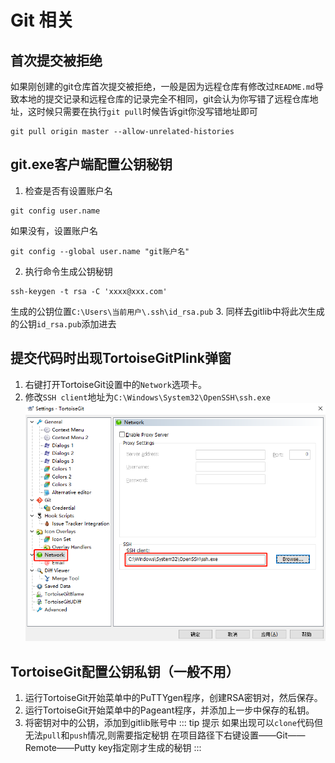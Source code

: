 # Git 相关
## 首次提交被拒绝
如果刚创建的git仓库首次提交被拒绝，一般是因为远程仓库有修改过`README.md`导致本地的提交记录和远程仓库的记录完全不相同，git会认为你写错了远程仓库地址，这时候只需要在执行`git pull`时候告诉git你没写错地址即可
``` git
git pull origin master --allow-unrelated-histories
```
## git.exe客户端配置公钥秘钥
1. 检查是否有设置账户名
```git
git config user.name
```
如果没有，设置账户名
```git
git config --global user.name "git账户名"
```
2. 执行命令生成公钥秘钥
```git
ssh-keygen -t rsa -C 'xxxx@xxx.com'
```
生成的公钥位置`C:\Users\当前用户\.ssh\id_rsa.pub`
3. 同样去gitlib中将此次生成的公钥`id_rsa.pub`添加进去

## 提交代码时出现TortoiseGitPlink弹窗
1. 右键打开TortoiseGit设置中的`Network`选项卡。
2. 修改`SSH client`地址为`C:\Windows\System32\OpenSSH\ssh.exe`
![](../.vuepress/public/img/ans/git-setting.png)

## TortoiseGit配置公钥私钥（一般不用）
1. 运行TortoiseGit开始菜单中的PuTTYgen程序，创建RSA密钥对，然后保存。
2. 运行TortoiseGit开始菜单中的Pageant程序，并添加上一步中保存的私钥。
3. 将密钥对中的公钥，添加到gitlib账号中
::: tip 提示
如果出现可以`clone`代码但无法`pull`和`push`情况,则需要指定秘钥
在项目路径下右键设置——Git——Remote——Putty key指定刚才生成的秘钥
:::





